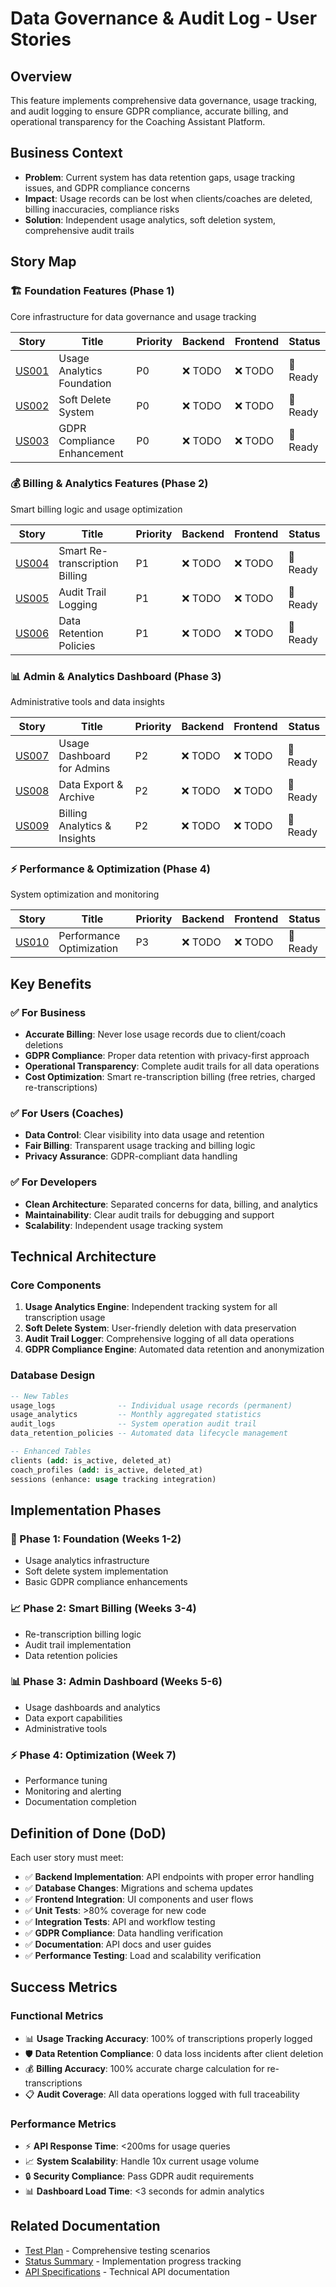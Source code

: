 # Data Governance & Audit Log - User Stories

## Overview
This feature implements comprehensive data governance, usage tracking, and audit logging to ensure GDPR compliance, accurate billing, and operational transparency for the Coaching Assistant Platform.

## Business Context
- **Problem**: Current system has data retention gaps, usage tracking issues, and GDPR compliance concerns
- **Impact**: Usage records can be lost when clients/coaches are deleted, billing inaccuracies, compliance risks
- **Solution**: Independent usage analytics, soft deletion system, comprehensive audit trails

## Story Map

### 🏗️ Foundation Features (Phase 1)
Core infrastructure for data governance and usage tracking

| Story | Title | Priority | Backend | Frontend | Status |
|-------|-------|----------|---------|----------|--------|
| [US001](US001-usage-analytics-foundation.md) | Usage Analytics Foundation | P0 | ❌ TODO | ❌ TODO | 📝 Ready |
| [US002](US002-soft-delete-system.md) | Soft Delete System | P0 | ❌ TODO | ❌ TODO | 📝 Ready |
| [US003](US003-gdpr-compliance-enhancement.md) | GDPR Compliance Enhancement | P0 | ❌ TODO | ❌ TODO | 📝 Ready |

### 💰 Billing & Analytics Features (Phase 2)  
Smart billing logic and usage optimization

| Story | Title | Priority | Backend | Frontend | Status |
|-------|-------|----------|---------|----------|--------|
| [US004](US004-smart-retranscription-billing.md) | Smart Re-transcription Billing | P1 | ❌ TODO | ❌ TODO | 📝 Ready |
| [US005](US005-audit-trail-logging.md) | Audit Trail Logging | P1 | ❌ TODO | ❌ TODO | 📝 Ready |
| [US006](US006-data-retention-policies.md) | Data Retention Policies | P1 | ❌ TODO | ❌ TODO | 📝 Ready |

### 📊 Admin & Analytics Dashboard (Phase 3)
Administrative tools and data insights

| Story | Title | Priority | Backend | Frontend | Status |
|-------|-------|----------|---------|----------|--------|
| [US007](US007-usage-dashboard-admin.md) | Usage Dashboard for Admins | P2 | ❌ TODO | ❌ TODO | 📝 Ready |
| [US008](US008-data-export-archive.md) | Data Export & Archive | P2 | ❌ TODO | ❌ TODO | 📝 Ready |
| [US009](US009-billing-analytics.md) | Billing Analytics & Insights | P2 | ❌ TODO | ❌ TODO | 📝 Ready |

### ⚡ Performance & Optimization (Phase 4)
System optimization and monitoring

| Story | Title | Priority | Backend | Frontend | Status |
|-------|-------|----------|---------|----------|--------|
| [US010](US010-performance-optimization.md) | Performance Optimization | P3 | ❌ TODO | ❌ TODO | 📝 Ready |

## Key Benefits

### ✅ For Business
- **Accurate Billing**: Never lose usage records due to client/coach deletions
- **GDPR Compliance**: Proper data retention with privacy-first approach
- **Operational Transparency**: Complete audit trails for all data operations
- **Cost Optimization**: Smart re-transcription billing (free retries, charged re-transcriptions)

### ✅ For Users (Coaches)
- **Data Control**: Clear visibility into data usage and retention
- **Fair Billing**: Transparent usage tracking and billing logic
- **Privacy Assurance**: GDPR-compliant data handling

### ✅ For Developers  
- **Clean Architecture**: Separated concerns for data, billing, and analytics
- **Maintainability**: Clear audit trails for debugging and support
- **Scalability**: Independent usage tracking system

## Technical Architecture

### Core Components
1. **Usage Analytics Engine**: Independent tracking system for all transcription usage
2. **Soft Delete System**: User-friendly deletion with data preservation
3. **Audit Trail Logger**: Comprehensive logging of all data operations
4. **GDPR Compliance Engine**: Automated data retention and anonymization

### Database Design
```sql
-- New Tables
usage_logs              -- Individual usage records (permanent)
usage_analytics         -- Monthly aggregated statistics  
audit_logs              -- System operation audit trail
data_retention_policies -- Automated data lifecycle management

-- Enhanced Tables  
clients (add: is_active, deleted_at)
coach_profiles (add: is_active, deleted_at)
sessions (enhance: usage tracking integration)
```

## Implementation Phases

### 🚀 Phase 1: Foundation (Weeks 1-2)
- Usage analytics infrastructure
- Soft delete system implementation
- Basic GDPR compliance enhancements

### 📈 Phase 2: Smart Billing (Weeks 3-4)  
- Re-transcription billing logic
- Audit trail implementation
- Data retention policies

### 📊 Phase 3: Admin Dashboard (Weeks 5-6)
- Usage dashboards and analytics
- Data export capabilities
- Administrative tools

### ⚡ Phase 4: Optimization (Week 7)
- Performance tuning
- Monitoring and alerting
- Documentation completion

## Definition of Done (DoD)

Each user story must meet:
- ✅ **Backend Implementation**: API endpoints with proper error handling
- ✅ **Database Changes**: Migrations and schema updates
- ✅ **Frontend Integration**: UI components and user flows
- ✅ **Unit Tests**: >80% coverage for new code
- ✅ **Integration Tests**: API and workflow testing
- ✅ **GDPR Compliance**: Data handling verification
- ✅ **Documentation**: API docs and user guides
- ✅ **Performance Testing**: Load and scalability verification

## Success Metrics

### Functional Metrics
- 📊 **Usage Tracking Accuracy**: 100% of transcriptions properly logged
- 🛡️ **Data Retention Compliance**: 0 data loss incidents after client deletion
- 💰 **Billing Accuracy**: 100% accurate charge calculation for re-transcriptions
- 📋 **Audit Coverage**: All data operations logged with full traceability

### Performance Metrics  
- ⚡ **API Response Time**: <200ms for usage queries
- 📈 **System Scalability**: Handle 10x current usage volume
- 🔒 **Security Compliance**: Pass GDPR audit requirements
- 📊 **Dashboard Load Time**: <3 seconds for admin analytics

## Related Documentation
- [Test Plan](TEST_PLAN.md) - Comprehensive testing scenarios
- [Status Summary](STATUS_SUMMARY.md) - Implementation progress tracking
- [API Specifications](../api/data-governance-api.md) - Technical API documentation